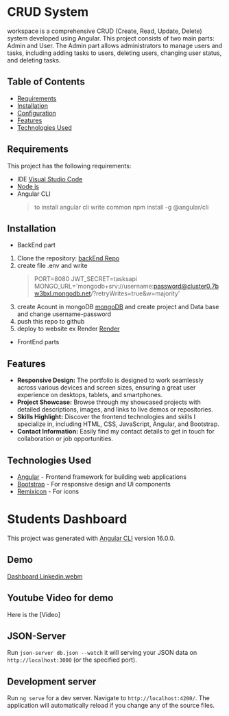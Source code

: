 # CRUD System

workspace is a comprehensive CRUD (Create, Read, Update, Delete) system developed using Angular. This project consists of two main parts: Admin and User. The Admin part allows administrators to manage users and tasks, including adding tasks to users, deleting users, changing user status, and deleting tasks.

## Table of Contents

- [Requirements](#requirements)
- [Installation](#installation)
- [Configuration](configuration)
- [Features](#features)
- [Technologies Used](#technologies-used)


## Requirements

This project has the following requirements:

- IDE [Visual Studio Code](https://code.visualstudio.com/)
- [Node js](https://nodejs.org/en)
- Angular CLI
  > to install angular cli write common
  > npm install -g @angular/cli

## Installation

- BackEnd part
  
1. Clone the repository: [backEnd Repo](https://github.com/motharwat9/CRUD-BackEnd)
2. create file .env and write
   > PORT=8080
   > JWT_SECRET=tasksapi
   > MONGO_URL='mongodb+srv://username:password@cluster0.7bw3bxl.mongodb.net/?retryWrites=true&w=majority'
3. create Acount in mongoDB [mongoDB](https://cloud.mongodb.com/) and create project and Data base
   and change username-password
4. push this repo to github
5. deploy to website ex Render [Render](https://render.com/)

- FrontEnd parts

## Features

- **Responsive Design:** The portfolio is designed to work seamlessly across various devices and screen sizes, ensuring a great user experience on desktops, tablets, and smartphones.
- **Project Showcase:** Browse through my showcased projects with detailed descriptions, images, and links to live demos or repositories.
- **Skills Highlight:** Discover the frontend technologies and skills I specialize in, including HTML, CSS, JavaScript, Angular, and Bootstrap.
- **Contact Information:** Easily find my contact details to get in touch for collaboration or job opportunities.

## Technologies Used

- [Angular](https://angular.io) - Frontend framework for building web applications
- [Bootstrap](https://getbootstrap.com) - For responsive design and UI components
- [Remixicon](https://remixicon.com) - For icons
# Students Dashboard

This project was generated with [Angular CLI](https://github.com/angular/angular-cli) version 16.0.0.

## Demo

[Dashboard Linkedin.webm](https://github.com/ahmedelayk/Student-Dashboard/assets/50213964/9dbe4ea5-3880-4846-9d19-9fbe6f114d00)


## Youtube Video for demo
Here is the [Video]
## JSON-Server

Run `json-server db.json --watch` it will serving your JSON data on `http://localhost:3000` (or the specified port).

## Development server

Run `ng serve` for a dev server. Navigate to `http://localhost:4200/`. The application will automatically reload if you change any of the source files.
